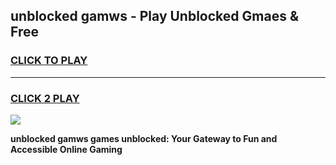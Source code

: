 
## unblocked gamws - Play Unblocked Gmaes & Free
<h3>
<a href="https://news.freeplayer.one?title=unblocked_gamws&ref=16F">CLICK TO PLAY</a></h3>
<hr>

<h3>
<a href="https://news.freeplayer.one?title=unblocked_gamws&ref=16F">CLICK 2 PLAY</a>
  
</h3>

<a href="https://news.freeplayer.one?title=unblocked_gamws&ref=16F/"><img src="https://clearcache.store/games.png"></a>


**unblocked gamws games unblocked: Your Gateway to Fun and Accessible Online Gaming**
